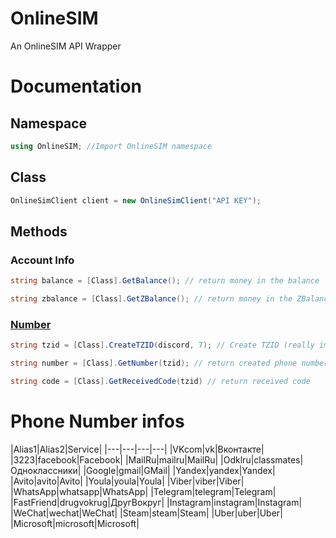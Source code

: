 # OnlineSIM
An OnlineSIM API Wrapper

# Documentation

## Namespace

```cs
using OnlineSIM; //Import OnlineSIM namespace
```

## Class

```cs
OnlineSimClient client = new OnlineSimClient("API KEY"); 
```

## Methods

### Account Info
```cs
string balance = [Class].GetBalance(); // return money in the balance
```

```cs
string zbalance = [Class].GetZBalance(); // return money in the ZBalance
```

### [Number]()
```cs
string tzid = [Class].CreateTZID(discord, 7); // Create TZID (really important) & return TZID
```

```cs
string number = [Class].GetNumber(tzid); // return created phone number
```

```cs
string code = [Class].GetReceivedCode(tzid) // return received code
```

# Phone Number infos


|Alias1|Alias2|Service|
|---|---|---|---|
|VKcom|vk|Вконтакте|
|3223|facebook|Facebook|
|MailRu|mailru|MailRu|
|Odklru|classmates|Одноклассники|
|Google|gmail|GMail|
|Yandex|yandex|Yandex|
|Avito|avito|Avito|
|Youla|youla|Youla|
|Viber|viber|Viber|
|WhatsApp|whatsapp|WhatsApp|
|Telegram|telegram|Telegram|
|FastFriend|drugvokrug|ДругВокруг|
|Instagram|instagram|Instagram|
|WeChat|wechat|WeChat|
|Steam|steam|Steam|
|Uber|uber|Uber|
|Microsoft|microsoft|Microsoft|
